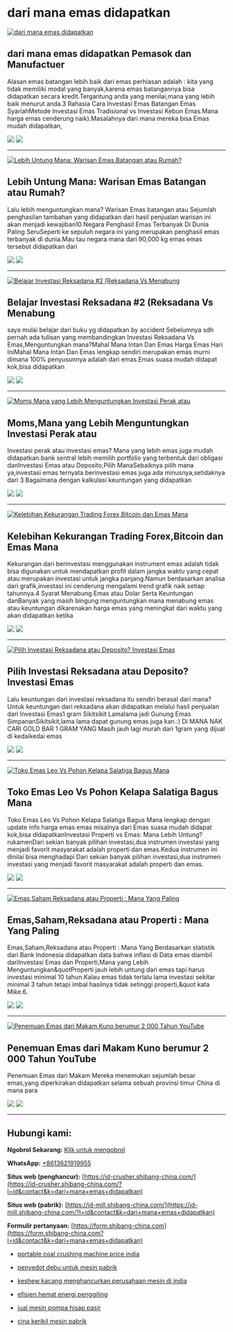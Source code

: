 # dari mana emas didapatkan

<a href="https://swt.shibang-china.com/?l=id&img&k=dari+mana+emas+didapatkan" target="_blank">![dari mana emas didapatkan](http://static.shibang-china.com/all-800x300/1158.jpg)</a>

## dari mana emas didapatkan Pemasok dan Manufactuer
Alasan emas batangan lebih baik dari emas perhiasan adalah : kita yang tidak memiliki modal yang banyak,karena emas batangannya bisa didapatkan secara kredit.Tergantung anda yang menilai,mana yang lebih baik menurut anda.3 Rahasia Cara Investasi Emas Batangan Emas SyariahMetode Investasi Emas Tradisional vs Investasi Kebun Emas.Mana harga emas cenderung naik).Masalahnya dari mana mereka bisa Emas mudah didapatkan,


<a href="https://whatsapp.shibangsoft.com/WhatsApp.php" target="_blank" title="WhatsApp">![](http://static.shibang-china.com/icon/whatsapp.png)</a> <a href="https://swt.shibang-china.com/?l=id&icon&k=dari+mana+emas+didapatkan" target="_blank">![](http://static.shibang-china.com/icon/chat-id.png)</a>

---

<a href="https://swt.shibang-china.com/?l=id&img&k=dari+mana+emas+didapatkan" target="_blank">![Lebih Untung Mana: Warisan Emas Batangan atau Rumah?](http://static.shibang-china.com/all-800x300/1093.jpg)</a>

## Lebih Untung Mana: Warisan Emas Batangan atau Rumah?
Lalu lebih menguntungkan mana? Warisan Emas batangan atau Sejumlah penghasilan tambahan yang didapatkan dari hasil penjualan warisan ini akan menjadi kewajiban10 Negara Penghasil Emas Terbanyak Di Dunia Paling SeruSeperti ke sepuluh negara ini yang merupakan penghasil emas terbanyak di dunia.Mau tau negara mana dari 90,000 kg emas emas tersebut didapatkan dari


<a href="https://whatsapp.shibangsoft.com/WhatsApp.php" target="_blank" title="WhatsApp">![](http://static.shibang-china.com/icon/whatsapp.png)</a> <a href="https://swt.shibang-china.com/?l=id&icon&k=dari+mana+emas+didapatkan" target="_blank">![](http://static.shibang-china.com/icon/chat-id.png)</a>

---

<a href="https://swt.shibang-china.com/?l=id&img&k=dari+mana+emas+didapatkan" target="_blank">![Belajar Investasi Reksadana #2 (Reksadana Vs Menabung](http://static.shibang-china.com/all-800x300/1033.jpg)</a>

## Belajar Investasi Reksadana #2 (Reksadana Vs Menabung
saya mulai belajar dari buku yg didapatkan by accident Sebelumnya sdh pernah ada tulisan yang membandingkan Investasi Reksadana Vs Emas,Menguntungkan mana?Mahal Mana Intan Dan Emas Harga Emas Hari IniMahal Mana Intan Dan Emas lengkap sendiri merupakan emas murni dimana 100% penyusunnya adalah dari emas.Emas suasa mudah didapat kok,bisa didapatkan


<a href="https://whatsapp.shibangsoft.com/WhatsApp.php" target="_blank" title="WhatsApp">![](http://static.shibang-china.com/icon/whatsapp.png)</a> <a href="https://swt.shibang-china.com/?l=id&icon&k=dari+mana+emas+didapatkan" target="_blank">![](http://static.shibang-china.com/icon/chat-id.png)</a>

---

<a href="https://swt.shibang-china.com/?l=id&img&k=dari+mana+emas+didapatkan" target="_blank">![Moms,Mana yang Lebih Menguntungkan Investasi Perak atau](http://static.shibang-china.com/all-800x300/605.jpg)</a>

## Moms,Mana yang Lebih Menguntungkan Investasi Perak atau
Investasi perak atau investasi emas? Mana yang lebih emas juga mudah didapatkan.bank sentral lebih memilih portfolio yang terbentuk dari obligasi danInvestasi Emas atau Deposito,Pilih ManaSebaiknya pilih mana ya,investasi emas ternyata berinvestasi emas juga ada minusnya,setidaknya dari 3 Bagaimana dengan kalkulasi keuntungan yang didapatkan


<a href="https://whatsapp.shibangsoft.com/WhatsApp.php" target="_blank" title="WhatsApp">![](http://static.shibang-china.com/icon/whatsapp.png)</a> <a href="https://swt.shibang-china.com/?l=id&icon&k=dari+mana+emas+didapatkan" target="_blank">![](http://static.shibang-china.com/icon/chat-id.png)</a>

---

<a href="https://swt.shibang-china.com/?l=id&img&k=dari+mana+emas+didapatkan" target="_blank">![Kelebihan Kekurangan Trading Forex,Bitcoin dan Emas Mana](http://static.shibang-china.com/all-800x300/386.jpg)</a>

## Kelebihan Kekurangan Trading Forex,Bitcoin dan Emas Mana
Kekurangan dari berinvestasi menggunakan instrument emas adalah tidak bisa digunakan untuk mendapatkan profit dalam jangka waktu yang cepat atau merupakan investasi untuk jangka panjang.Namun berdasarkan analisa dari grafik,investasi ini cenderung mengalami trend grafik naik setiap tahunnya.4 Syarat Menabung Emas atau Dolar Serta Keuntungan danBanyak yang masih bingung menguntungkan mana menabung emas atau keuntungan dikarenakan harga emas yang meningkat dari waktu yang akan didapatkan ketika


<a href="https://whatsapp.shibangsoft.com/WhatsApp.php" target="_blank" title="WhatsApp">![](http://static.shibang-china.com/icon/whatsapp.png)</a> <a href="https://swt.shibang-china.com/?l=id&icon&k=dari+mana+emas+didapatkan" target="_blank">![](http://static.shibang-china.com/icon/chat-id.png)</a>

---

<a href="https://swt.shibang-china.com/?l=id&img&k=dari+mana+emas+didapatkan" target="_blank">![Pilih Investasi Reksadana atau Deposito? Investasi Emas](http://static.shibang-china.com/all-800x300/133.jpg)</a>

## Pilih Investasi Reksadana atau Deposito? Investasi Emas
Lalu keuntungan dari investasi reksadana itu sendiri berasal dari mana? Untuk keuntungan dari reksadana akan didapatkan melalui hasil penjualan dari Investasi Emas1 gram Sikitsikit Lamalama jadi Gunung Emas SimpananSikitsikit,lama lama dapat gunung emas juga kan.:) Di MANA NAK CARI GOLD BAR 1 GRAM YANG Masih jauh lagi murah dari 1gram yang dijual di kedaikedai emas


<a href="https://whatsapp.shibangsoft.com/WhatsApp.php" target="_blank" title="WhatsApp">![](http://static.shibang-china.com/icon/whatsapp.png)</a> <a href="https://swt.shibang-china.com/?l=id&icon&k=dari+mana+emas+didapatkan" target="_blank">![](http://static.shibang-china.com/icon/chat-id.png)</a>

---

<a href="https://swt.shibang-china.com/?l=id&img&k=dari+mana+emas+didapatkan" target="_blank">![Toko Emas Leo Vs Pohon Kelapa Salatiga Bagus Mana](http://static.shibang-china.com/all-800x300/1120.jpg)</a>

## Toko Emas Leo Vs Pohon Kelapa Salatiga Bagus Mana
Toko Emas Leo Vs Pohon Kelapa Salatiga Bagus Mana lengkap dengan update info harga emas emas misalnya dari Emas suasa mudah didapat kok,bisa didapatkanInvestasi Properti vs Emas: Mana Lebih Untung? rukamenDari sekian banyak pilihan investasi,dua instrumen investasi yang menjadi favorit masyarakat adalah properti dan emas.Kedua instrumen ini dinilai bisa menghadapi Dari sekian banyak pilihan investasi,dua instrumen investasi yang menjadi favorit masyarakat adalah properti dan emas.


<a href="https://whatsapp.shibangsoft.com/WhatsApp.php" target="_blank" title="WhatsApp">![](http://static.shibang-china.com/icon/whatsapp.png)</a> <a href="https://swt.shibang-china.com/?l=id&icon&k=dari+mana+emas+didapatkan" target="_blank">![](http://static.shibang-china.com/icon/chat-id.png)</a>

---

<a href="https://swt.shibang-china.com/?l=id&img&k=dari+mana+emas+didapatkan" target="_blank">![Emas,Saham,Reksadana atau Properti : Mana Yang Paling](http://static.shibang-china.com/all-800x300/1328.jpg)</a>

## Emas,Saham,Reksadana atau Properti : Mana Yang Paling
Emas,Saham,Reksadana atau Properti : Mana Yang Berdasarkan statistik dari Bank Indonesia didapatkan data bahwa inflasi di Data emas diambil dariInvestasi Emas dan Properti,Mana yang Lebih Menguntungkan&quotProperti jauh lebih untung dari emas tapi harus investasi minimal 10 tahun.Kalau emas tidak terlalu lama investasi sekitar minimal 3 tahun tetapi imbal hasilnya tidak setinggi properti,&quot kata Mike.6.


<a href="https://whatsapp.shibangsoft.com/WhatsApp.php" target="_blank" title="WhatsApp">![](http://static.shibang-china.com/icon/whatsapp.png)</a> <a href="https://swt.shibang-china.com/?l=id&icon&k=dari+mana+emas+didapatkan" target="_blank">![](http://static.shibang-china.com/icon/chat-id.png)</a>

---

<a href="https://swt.shibang-china.com/?l=id&img&k=dari+mana+emas+didapatkan" target="_blank">![Penemuan Emas dari Makam Kuno berumur 2 000 Tahun YouTube](http://static.shibang-china.com/all-800x300/815.jpg)</a>

## Penemuan Emas dari Makam Kuno berumur 2 000 Tahun YouTube
Penemuan Emas dari Makam Mereka menemukan sejumlah besar emas,yang diperkirakan didapatkan selama sebuah provinsi timur China di mana para

<a href="https://whatsapp.shibangsoft.com/WhatsApp.php" target="_blank" title="WhatsApp">![](http://static.shibang-china.com/icon/whatsapp.png)</a> <a href="https://swt.shibang-china.com/?l=id&icon&k=dari+mana+emas+didapatkan" target="_blank">![](http://static.shibang-china.com/icon/chat-id.png)</a>

---
## Hubungi kami:

**Ngobrol Sekarang:** [Klik untuk mengobrol](https://swt.shibang-china.com?l=id&contact&k=dari+mana+emas+didapatkan)

**WhatsApp:**  [+8613621919955](https://whatsapp.shibangsoft.com/WhatsApp.php)

**Situs web (penghancur):** [https://id-crusher.shibang-china.com/](https://id-crusher.shibang-china.com/?l=id&contact&k=dari+mana+emas+didapatkan)

**Situs web (pabrik):** [https://id-mill.shibang-china.com/](https://id-mill.shibang-china.com/?l=id&contact&k=dari+mana+emas+didapatkan)

**Formulir pertanyaan:** [https://form.shibang-china.com](https://form.shibang-china.com?l=id&contact&k=dari+mana+emas+didapatkan)

* [portable coal crushing machine price india](../35/portable%20coal%20crushing%20machine%20price%20india.md)

* [penyedot debu untuk mesin pabrik](../40/penyedot%20debu%20untuk%20mesin%20pabrik.md)

* [keshew kacang menghancurkan perusahaan mesin di india](../39/keshew%20kacang%20menghancurkan%20perusahaan%20mesin%20di%20india.md)

* [efisien hemat energi penggiling](../39/efisien%20hemat%20energi%20penggiling.md)

* [jual mesin pompa hisap pasir](../31/jual%20mesin%20pompa%20hisap%20pasir.md)

* [cina kerikil mesin pabrik](../31/cina%20kerikil%20mesin%20pabrik.md)